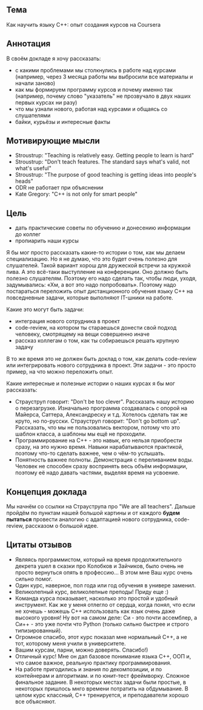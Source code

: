 ## Тема

Как научить языку C++: опыт создания курсов на Coursera

## Аннотация

В своём докладе я хочу рассказать:
* с какими проблемами мы столкнулись в работе над курсами (например, через 3 месяца работы мы выбросили все материалы и начали заново)
* как мы формируем программу курсов и почему именно так (например, почему слово "указатель" не прозвучало в двух наших первых курсах ни разу)
* что мы узнали нового, работая над курсами и общаясь со слушателями
* байки, курьёзы и интересные факты

## Мотивирующие мысли

* Stroustrup: "Teaching is relatively easy. Getting people to learn is hard"
* Stroustrup: "Don't teach features. The standard says what's valid, not what's useful"
* Stroustrup: "The purpose of good teaching is getting ideas into people's heads"
* ODR не работает при объяснении
* Kate Gregory: "C++ is not only for smart people"

## Цель

* дать практические советы по обучению и донесению информации до коллег
* пропиарить наши курсы

Я бы мог просто рассказать какие-то истории о том, как мы делаем специализацию. Но я не думаю, что это будет очень полезно для слушателей. Такой вариант хорош для дружеской встречи за кружкой пива. А это всё-таки выступление на конференции. Оно должно быть полезно слушателям. Поэтому его надо сделать так, чтобы люди, уходя, задумывались: «Хм, а вот это надо попробовать». Поэтому надо постараться переложить опыт дистанционного обучения языку С++ на повседневные задачи, которые выполняют IT-шники на работе.

Какие это могут быть задачи:
* интеграция нового сотрудника в проект
* code-review, на котором ты стараешься донести свой подход человеку, смотрящему на вещи совершенно иначе
* рассказ коллегам о том, как ты собираешься решать крупную задачу

В то же время это не должен быть доклад о том, как делать code-review или интегрировать нового сотрудника в проект. Эти задачи - это просто пример, на что можно переложить опыт.

Какие интересные и полезные истории о наших курсах я бы мог рассказать:
* Страуструп говорит: "Don't be too clever". Рассказать нашу историю о перезагрузке. Изначально программа создавалась с опорой на Майерса, Саттера, Александреску и т.д. Хотелось сделать так же круто, но по-русски. Страуструп говорит: "Don't go bottom up". Рассказать, что мы не пользовались вектором, потому что это шаблон класса, а шаблоны мы ещё не проходили.
* Программирование на C++ - это навык, его нельзя приобрести сразу, на это нужно время. Навыки нарабатываются практикой, поэтому что-то сделать важнее, чем о чём-то услышать.
* Понятность важнее полноты. Демонстрация с переливанием воды. Человек не способен сразу воспринять весь объём информации, поэтому её надо давать частями, выделяя время на усвоение.

## Концепция доклада

Мы начнём со ссылки на Страуструпа про "We are all teachers". Дальше пройдём по пунктам нашей большой картины и от каждого **будем пытаться** провести аналогию с адаптацией нового сотрудника, code-review, рассказом о большой идее.

## Цитаты отзывов
* Являясь программистом, который на время продолжительного декрета ушел в сказки про Колобков и Зайчиков, было очень не просто вернуться опять в профессию... В этом мне Ваш курс очень сильно помог.
* Один курс, наверное, пол года или год обучения в универе заменил.
* Великолепный курс, великолепные преподы! Приду еще :)
* Команда курса показывает, насколько это простой и удобный инструмент. Как же у меня отлегло от сердца, когда понял, что если не хочешь - можешь С++ использовать как язык очень даже высокого уровня! Ну вот на самом деле: Си - это почти ассемблер, а Си++ - это уже почти что Python (только сильно быстрее и строго типизированный).
* Огромное спасибо, этот курс показал мне нормальный C++, а не тот, которому меня учили в университете.
* Вашим курсам, парни, можно доверять. Спасибо!)
* Отличный курс! Мне он дал базовое понимание языка С++, ООП и, что самое важное, реальную практику программирования.
* На работе пригодились и знания по декомпозиции, и по контейнерам и алгоритмам. и по юнит-тест фреймворку. Сложное финальное задание. В некоторых местах задачи были простые, в некоторых пришлось мнго времени потратить на обдумывание. В целом курс классный, С++ тренируется, и преподаватели хорошо все объясняют.
